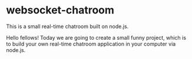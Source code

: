 # websocket-chatroom
This is a small real-time chatroom built on node.js.

Hello fellows!
  Today we are going to create a small funny project, which is to build your own real-time chatroom application in your computer via node.js.
